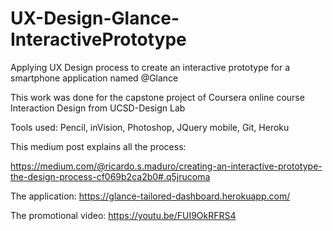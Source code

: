 # UX-Design-Glance-InteractivePrototype
Applying UX Design process to create an interactive prototype for a smartphone application named @Glance

This work was done for the capstone project of Coursera online course Interaction Design from UCSD-Design Lab

Tools used: Pencil, inVision, Photoshop, JQuery mobile, Git, Heroku

This medium post explains all the process: 

https://medium.com/@ricardo.s.maduro/creating-an-interactive-prototype-the-design-process-cf069b2ca2b0#.q5jrucoma

The application: https://glance-tailored-dashboard.herokuapp.com/

The promotional video: https://youtu.be/FUI9OkRFRS4



